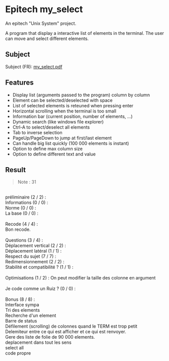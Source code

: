 Epitech my_select
=================

An epitech "Unix System" project.

A program that display a interactive list of elements in the terminal.
The user can move and select different elements.

## Subject
Subject (FR): [my_select.pdf](my_select.pdf)

## Features
* Display list (arguments passed to the program) column by column
* Element can be selected/deselected with space
* List of selected elements is reteuned when pressing enter
* Horizontal scrolling when the terminal is too small
* Information bar (current position, number of elements, ...)
* Dynamic search (like windows file explorer)
* Ctrl-A to select/deselect all elements
* Tab to inverse selection
* PageUp/PageDown to jump at first/last element
* Can handle big list quickly (100 000 elements is instant)
* Option to define max column size
* Option to define different text and value

## Result
> Note : 31<br>
<br>
préliminaire (2 / 2) :<br>
Informations (0 / 0) :<br>
Norme (0 / 0) :<br>
La base (0 / 0) :<br>
<br>
Recode (4 / 4) :<br>
Bon recode.<br>
<br>
Questions (3 / 4) :<br>
Déplacement vertical (2 / 2) :<br>
Déplacement latéral (1 / 1) :<br>
Respect du sujet (7 / 7) :<br>
Redimensionnement (2 / 2) :<br>
Stabilité et compatibilité ? (1 / 1) :<br>
<br>
Optimisations (1 / 2) :
On peut modifier la taille des colonne en argument<br>
<br>
Je code comme un Ruiz ? (0 / 0) :<br>
<br>
Bonus (8 / 8) :<br>
Interface sympa<br>
Tri des elements<br>
Recherche d'un element<br>
Barre de status<br>
Défilement (scrolling) de colonnes quand le TERM est trop petit<br>
Delemiteur entre ce qui est afficher et ce qui est renvoyer.<br>
Gere des liste de folie de 90 000 elements.<br>
deplacement dans tout les sens<br>
select all<br>
code propre<br>
